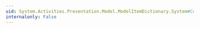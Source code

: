 ```yaml
---
uid: System.Activities.Presentation.Model.ModelItemDictionary.System#Collections#IDictionary#GetEnumerator
internalonly: False
---
```

